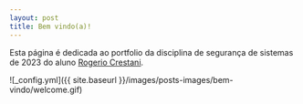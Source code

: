 ```yaml
---
layout: post
title: Bem vindo(a)!
---
```


Esta página é dedicada ao portfolio da disciplina de segurança de sistemas de 2023 do aluno [Rogerio Crestani](https://github.com/rogeriocrestani).  

![_config.yml]({{ site.baseurl }}/images/posts-images/bem-vindo/welcome.gif)